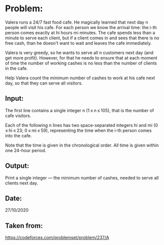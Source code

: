 # Problem:
Valera runs a 24/7 fast food cafe. He magically learned that next day n people will visit his cafe. For each person we know the arrival time: the i-th person comes exactly at hi hours mi minutes. The cafe spends less than a minute to serve each client, but if a client comes in and sees that there is no free cash, than he doesn't want to wait and leaves the cafe immediately.

Valera is very greedy, so he wants to serve all n customers next day (and get more profit). However, for that he needs to ensure that at each moment of time the number of working cashes is no less than the number of clients in the cafe.

Help Valera count the minimum number of cashes to work at his cafe next day, so that they can serve all visitors.

## Input:
The first line contains a single integer n (1 ≤ n ≤ 105), that is the number of cafe visitors.

Each of the following n lines has two space-separated integers hi and mi (0 ≤ hi ≤ 23; 0 ≤ mi ≤ 59), representing the time when the i-th person comes into the cafe.

Note that the time is given in the chronological order. All time is given within one 24-hour period.

## Output:
Print a single integer — the minimum number of cashes, needed to serve all clients next day.

## Date:
27/10/2020

## Taken from:
https://codeforces.com/problemset/problem/237/A
